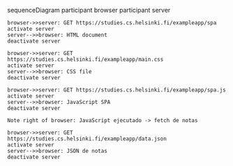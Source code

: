 sequenceDiagram
    participant browser
    participant server

    browser->>server: GET https://studies.cs.helsinki.fi/exampleapp/spa
    activate server
    server-->>browser: HTML document
    deactivate server

    browser->>server: GET https://studies.cs.helsinki.fi/exampleapp/main.css
    activate server
    server-->>browser: CSS file
    deactivate server

    browser->>server: GET https://studies.cs.helsinki.fi/exampleapp/spa.js
    activate server
    server-->>browser: JavaScript SPA
    deactivate server

    Note right of browser: JavaScript ejecutado -> fetch de notas

    browser->>server: GET https://studies.cs.helsinki.fi/exampleapp/data.json
    activate server
    server-->>browser: JSON de notas
    deactivate server
